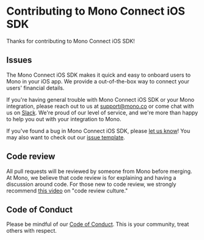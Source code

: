 # Contributing to Mono Connect iOS SDK

Thanks for contributing to Mono Connect iOS SDK!

## Issues

The Mono Connect iOS SDK makes it quick and easy to onboard users to Mono in your iOS app. We provide a out-of-the-box way to connect your users' financial details.

If you're having general trouble with Mono Connect iOS SDK or your Mono integration, please reach out to us at <support@mono.co> or come chat with us on [Slack](https://join.slack.com/t/devwithmono/shared_invite/zt-gvkqczzk-Ldt4FQpHtOL7FFTqh4Ux6A). We're proud of our level of service, and we're more than happy to help you out with your integration to Mono.

If you've found a bug in Mono Connect iOS SDK, please [let us know](https://github.com/withmono/connect-ios/issues/new)! You may
also want to check out our [issue template](https://github.com/withmono/conncet-ios/tree/master/.github/ISSUE_TEMPLATE.md).

## Code review

All pull requests will be reviewed by someone from Mono before merging. At
Mono, we believe that code review is for explaining and having a discussion
around code. For those new to code review, we strongly recommend [this
video](https://www.youtube.com/watch?v=PJjmw9TRB7s) on "code review culture."

## Code of Conduct

Please be mindful of our [Code of Conduct](https://github.com/withmono/connect-ios/tree/master/.github/CODE_OF_CONDUCT.md). This is your community, treat others with respect.
